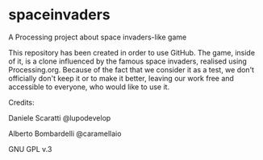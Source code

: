 # spaceinvaders
A Processing project about space invaders-like game


This repository has been created in order to use GitHub. The game, inside of it, is a clone influenced by the famous space invaders, realised using Processing.org. Because of the fact that we consider it as a test, we don't officially don't keep it or to make it better, leaving our work free and accessible to everyone, who would like to use it. 

Credits:

Daniele Scaratti @lupodevelop


Alberto Bombardelli @caramellaio


GNU GPL v.3

